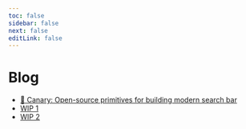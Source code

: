 ```yaml
---
toc: false
sidebar: false
next: false
editLink: false
---
```


# Blog

- [🐤 Canary: Open-source primitives for building modern search bar](https://yujonglee.com/canary)
- [WIP 1](/blog/tips-vitepress.md)
- [WIP 2](/blog/tips-docusaurus.md)
